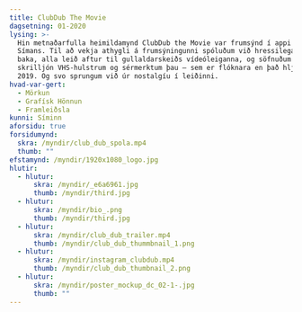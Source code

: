 ```yaml
---
title: ClubDub The Movie
dagsetning: 01-2020
lysing: >-
  Hin metnaðarfulla heimildamynd ClubDub the Movie var frumsýnd í appi Sjónvarps
  Símans. Til að vekja athygli á frumsýningunni spóluðum við hressilega til
  baka, alla leið aftur til gullaldarskeiðs vídeóleiganna, og söfnuðum saman
  skrilljón VHS-hulstrum og sérmerktum þau — sem er flóknara en það hljómar árið
  2019. Og svo sprungum við úr nostalgíu í leiðinni.
hvad-var-gert:
  - Mörkun
  - Grafísk Hönnun
  - Framleiðsla
kunni: Síminn
aforsidu: true
forsidumynd:
  skra: /myndir/club_dub_spola.mp4
  thumb: ""
efstamynd: /myndir/1920x1080_logo.jpg
hlutir:
  - hlutur:
      skra: /myndir/_e6a6961.jpg
      thumb: /myndir/third.jpg
  - hlutur:
      skra: /myndir/bio_.png
      thumb: /myndir/third.jpg
  - hlutur:
      skra: /myndir/club_dub_trailer.mp4
      thumb: /myndir/club_dub_thummbnail_1.png
  - hlutur:
      skra: /myndir/instagram_clubdub.mp4
      thumb: /myndir/club_dub_thumbnail_2.png
  - hlutur:
      skra: /myndir/poster_mockup_dc_02-1-.jpg
      thumb: ""
---
```


